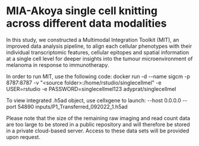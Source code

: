# MIA-Akoya single cell knitting across different data modalities
In this study, we constructed a Multimodal Integration Toolkit (MIT), an improved data analysis pipeline, to align each cellular phenotypes with their individual transcriptomic features, cellular epitopes and spatial information at a single cell level for deeper insights into the tumour microenvironment of melanoma in response to immunotherapy.

In order to run MIT, use the following code:
docker run -d --name sigcm -p 8787:8787  -v "\<source folder>\:/home/rstudio/singlecellmel" -e USER=rstudio -e PASSWORD=singlecellmel123 adyprat/singlecellmel

To view integrated .h5ad object, use cellxgene to launch:
--host 0.0.0.0 --port 54890 inputs/P1_Transferred_092022_1.h5ad

Please note that the size of the remaining raw imaging and read count data are too large to be stored in a public repository and will therefore be stored in a private cloud-based server. Access to these data sets will be provided upon request.
